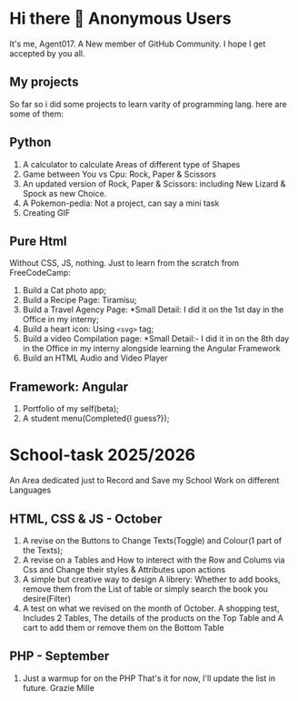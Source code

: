 # Hi there 👋 Anonymous Users
It's me, Agent017. A New member of GitHub Community. I hope I get accepted by you all.

## My projects
So far so i did some projects to learn varity of programming lang.
here are some of them:
## Python
1. A calculator to calculate Areas of different type of Shapes 
2. Game between You vs Cpu: Rock, Paper & Scissors
3. An updated version of Rock, Paper & Scissors: including New Lizard & Spock as new Choice.
4. A Pokemon-pedia: Not a project, can say a mini task
5. Creating GIF
## Pure Html
Without CSS, JS, nothing. Just to learn from the scratch from FreeCodeCamp:
1) Build a Cat photo app;
2) Build a Recipe Page: Tiramisu;
3) Build a Travel Agency Page: *Small Detail: I did it on the 1st day in the Office in my interny;
4) Build a heart icon: Using `<svg>` tag;
5) Build a video Compilation page: *Small Detail:- I did it in on the 8th day in the Office in my interny alongside learning the Angular Framework
6) Build an HTML Audio and Video Player
## Framework: Angular
1) Portfolio of my self(beta);
2) A student menu(Completed{I guess?});

# School-task 2025/2026
An Area dedicated just to Record and Save my School Work on different Languages
## HTML, CSS & JS - October
1) A revise on the Buttons to Change Texts(Toggle) and Colour(1 part of the Texts);
2) A revise on a Tables and How to interect with the Row and Colums via Css and Change their styles & Attributes upon actions
3) A simple but creative way to design A librery: Whether to add books, remove them from the List of table or simply search the book you desire(Filter)
4) A test on what we revised on the month of October. A shopping test, Includes 2 Tables, The details of the products on the Top Table and A cart to add them or remove them on the Bottom Table

## PHP - September
1) Just a warmup for on the PHP
That's it for now, I'll update the list in future. Grazie Mille
